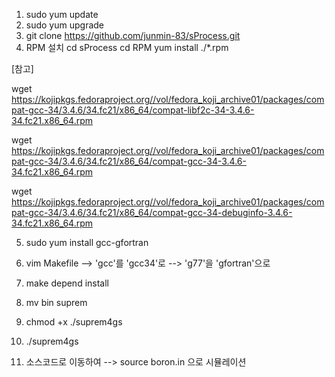 1. sudo yum update
2. sudo yum upgrade
3. git clone https://github.com/junmin-83/sProcess.git
4. RPM 설치 
cd sProcess
cd RPM
yum install ./*.rpm

[참고]

wget https://kojipkgs.fedoraproject.org//vol/fedora_koji_archive01/packages/compat-gcc-34/3.4.6/34.fc21/x86_64/compat-libf2c-34-3.4.6-34.fc21.x86_64.rpm

wget https://kojipkgs.fedoraproject.org//vol/fedora_koji_archive01/packages/compat-gcc-34/3.4.6/34.fc21/x86_64/compat-gcc-34-3.4.6-34.fc21.x86_64.rpm

wget https://kojipkgs.fedoraproject.org//vol/fedora_koji_archive01/packages/compat-gcc-34/3.4.6/34.fc21/x86_64/compat-gcc-34-debuginfo-3.4.6-34.fc21.x86_64.rpm

5. sudo yum install gcc-gfortran

6. vim Makefile
--> 'gcc'를 'gcc34'로
--> 'g77'을 'gfortran'으로

7. make depend install

8. mv bin suprem

9. chmod +x ./suprem4gs

11. ./suprem4gs

10. 소스코드로 이동하여
--> source boron.in 으로 시뮬레이션
